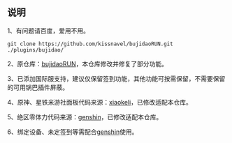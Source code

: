 ## 说明
1、有问题请百度，爱用不用。
```
git clone https://github.com/kissnavel/bujidaoRUN.git ./plugins/bujidao/
```
2、原仓库：<a href="https://github.com/babanbang/bujidaoRUN">bujidaoRUN</a>，本仓库修改并修复了部分功能。

3、已添加国际服支持，建议仅保留签到功能，其他功能可按需保留，不需要保留的可用锅巴插件屏蔽。

4、原神、星铁米游社面板代码来源：<a href="https://github.com/thisee/xiaokeli">xiaokeli</a>，已修改适配本仓库。

5、绝区零体力代码来源：<a href="https://github.com/kissnavel/genshin">genshin</a>，已修改适配本仓库。

6、绑定设备、未定签到等需配合<a href="https://github.com/kissnavel/genshin">genshin</a>使用。
